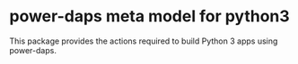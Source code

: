 # power-daps meta model for python3
This package provides the actions required to build Python 3 apps using power-daps.